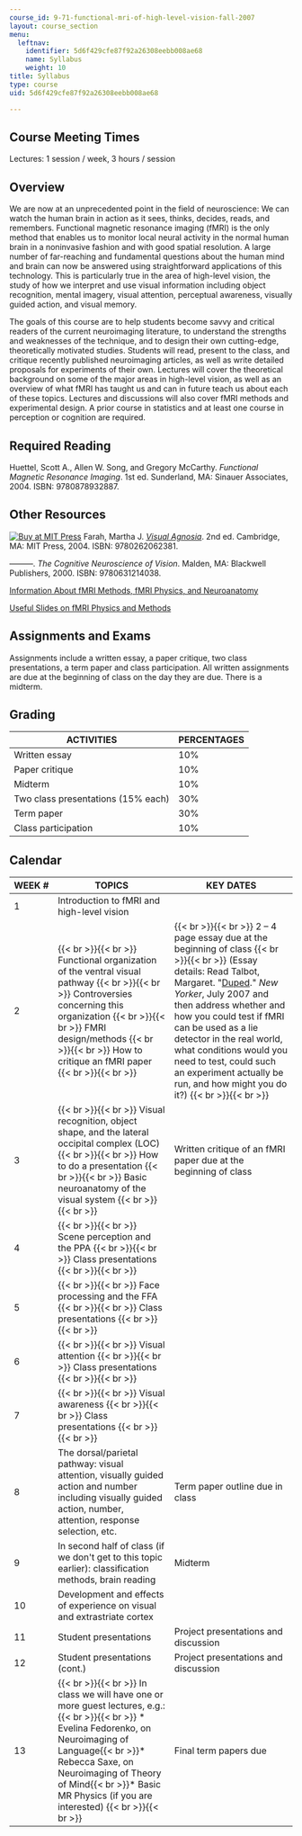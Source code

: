 ```yaml
---
course_id: 9-71-functional-mri-of-high-level-vision-fall-2007
layout: course_section
menu:
  leftnav:
    identifier: 5d6f429cfe87f92a26308eebb008ae68
    name: Syllabus
    weight: 10
title: Syllabus
type: course
uid: 5d6f429cfe87f92a26308eebb008ae68

---
```


Course Meeting Times
--------------------

Lectures: 1 session / week, 3 hours / session

Overview
--------

We are now at an unprecedented point in the field of neuroscience: We can watch the human brain in action as it sees, thinks, decides, reads, and remembers. Functional magnetic resonance imaging (fMRI) is the only method that enables us to monitor local neural activity in the normal human brain in a noninvasive fashion and with good spatial resolution. A large number of far-reaching and fundamental questions about the human mind and brain can now be answered using straightforward applications of this technology. This is particularly true in the area of high-level vision, the study of how we interpret and use visual information including object recognition, mental imagery, visual attention, perceptual awareness, visually guided action, and visual memory.

The goals of this course are to help students become savvy and critical readers of the current neuroimaging literature, to understand the strengths and weaknesses of the technique, and to design their own cutting-edge, theoretically motivated studies. Students will read, present to the class, and critique recently published neuroimaging articles, as well as write detailed proposals for experiments of their own. Lectures will cover the theoretical background on some of the major areas in high-level vision, as well as an overview of what fMRI has taught us and can in future teach us about each of these topics. Lectures and discussions will also cover fMRI methods and experimental design. A prior course in statistics and at least one course in perception or cognition are required.

Required Reading
----------------

Huettel, Scott A., Allen W. Song, and Gregory McCarthy. _Functional Magnetic Resonance Imaging_. 1st ed. Sunderland, MA: Sinauer Associates, 2004. ISBN: 9780878932887.

Other Resources
---------------

[![Buy at MIT Press](/images/mp_logo.gif)](https://mitpress.mit.edu/9780262062381) Farah, Martha J. [_Visual Agnosia_](https://mitpress.mit.edu/9780262062381). 2nd ed. Cambridge, MA: MIT Press, 2004. ISBN: 9780262062381.

———. _The Cognitive Neuroscience of Vision_. Malden, MA: Blackwell Publishers, 2000. ISBN: 9780631214038.

[Information About fMRI Methods, fMRI Physics, and Neuroanatomy](http://psychology.uwo.ca/fmri4newbies/)

[Useful Slides on fMRI Physics and Methods](http://www.biac.duke.edu/education/courses/fall05/fmri/)

Assignments and Exams
---------------------

Assignments include a written essay, a paper critique, two class presentations, a term paper and class participation. All written assignments are due at the beginning of class on the day they are due. There is a midterm.

Grading
-------

| ACTIVITIES | PERCENTAGES |
| --- | --- |
| Written essay | 10% |
| Paper critique | 10% |
| Midterm | 10% |
| Two class presentations (15% each) | 30% |
| Term paper | 30% |
| Class participation | 10% 

Calendar
--------

| WEEK # | TOPICS | KEY DATES |
| --- | --- | --- |
| 1 | Introduction to fMRI and high-level vision | &nbsp; |
| 2 |  {{< br >}}{{< br >}} Functional organization of the ventral visual pathway {{< br >}}{{< br >}} Controversies concerning this organization {{< br >}}{{< br >}} FMRI design/methods {{< br >}}{{< br >}} How to critique an fMRI paper {{< br >}}{{< br >}}  |  {{< br >}}{{< br >}} 2 – 4 page essay due at the beginning of class {{< br >}}{{< br >}} (Essay details: Read Talbot, Margaret. "[Duped](http://www.newyorker.com/reporting/2007/07/02/070702fa_fact_talbot)." _New Yorker_, July 2007 and then address whether and how you could test if fMRI can be used as a lie detector in the real world, what conditions would you need to test, could such an experiment actually be run, and how might you do it?) {{< br >}}{{< br >}}  |
| 3 |  {{< br >}}{{< br >}} Visual recognition, object shape, and the lateral occipital complex (LOC) {{< br >}}{{< br >}} How to do a presentation {{< br >}}{{< br >}} Basic neuroanatomy of the visual system {{< br >}}{{< br >}}  | Written critique of an fMRI paper due at the beginning of class |
| 4 |  {{< br >}}{{< br >}} Scene perception and the PPA {{< br >}}{{< br >}} Class presentations {{< br >}}{{< br >}}  | &nbsp; |
| 5 |  {{< br >}}{{< br >}} Face processing and the FFA {{< br >}}{{< br >}} Class presentations {{< br >}}{{< br >}}  | &nbsp; |
| 6 |  {{< br >}}{{< br >}} Visual attention {{< br >}}{{< br >}} Class presentations {{< br >}}{{< br >}}  | &nbsp; |
| 7 |  {{< br >}}{{< br >}} Visual awareness {{< br >}}{{< br >}} Class presentations {{< br >}}{{< br >}}  | &nbsp; |
| 8 | The dorsal/parietal pathway: visual attention, visually guided action and number including visually guided action, number, attention, response selection, etc. | Term paper outline due in class |
| 9 | In second half of class (if we don't get to this topic earlier): classification methods, brain reading | Midterm |
| 10 | Development and effects of experience on visual and extrastriate cortex | &nbsp; |
| 11 | Student presentations | Project presentations and discussion |
| 12 | Student presentations (cont.) | Project presentations and discussion |
| 13 |  {{< br >}}{{< br >}} In class we will have one or more guest lectures, e.g.: {{< br >}}{{< br >}} *   Evelina Fedorenko, on Neuroimaging of Language{{< br >}}*   Rebecca Saxe, on Neuroimaging of Theory of Mind{{< br >}}*   Basic MR Physics (if you are interested) {{< br >}}{{< br >}}  | Final term papers due